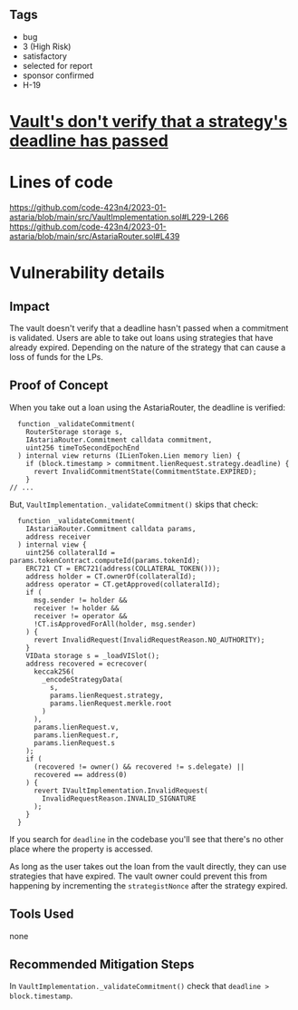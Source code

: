## Tags

- bug
- 3 (High Risk)
- satisfactory
- selected for report
- sponsor confirmed
- H-19

# [Vault's don't verify that a strategy's deadline has passed](https://github.com/code-423n4/2023-01-astaria-findings/issues/122) 

# Lines of code

https://github.com/code-423n4/2023-01-astaria/blob/main/src/VaultImplementation.sol#L229-L266
https://github.com/code-423n4/2023-01-astaria/blob/main/src/AstariaRouter.sol#L439


# Vulnerability details

## Impact
The vault doesn't verify that a deadline hasn't passed when a commitment is validated. Users are able to take out loans using strategies that have already expired. Depending on the nature of the strategy that can cause a loss of funds for the LPs.

## Proof of Concept
When you take out a loan using the AstariaRouter, the deadline is verified:
```sol
  function _validateCommitment(
    RouterStorage storage s,
    IAstariaRouter.Commitment calldata commitment,
    uint256 timeToSecondEpochEnd
  ) internal view returns (ILienToken.Lien memory lien) {
    if (block.timestamp > commitment.lienRequest.strategy.deadline) {
      revert InvalidCommitmentState(CommitmentState.EXPIRED);
    }
// ...
```
But, `VaultImplementation._validateCommitment()` skips that check:
```sol
  function _validateCommitment(
    IAstariaRouter.Commitment calldata params,
    address receiver
  ) internal view {
    uint256 collateralId = params.tokenContract.computeId(params.tokenId);
    ERC721 CT = ERC721(address(COLLATERAL_TOKEN()));
    address holder = CT.ownerOf(collateralId);
    address operator = CT.getApproved(collateralId);
    if (
      msg.sender != holder &&
      receiver != holder &&
      receiver != operator &&
      !CT.isApprovedForAll(holder, msg.sender)
    ) {
      revert InvalidRequest(InvalidRequestReason.NO_AUTHORITY);
    }
    VIData storage s = _loadVISlot();
    address recovered = ecrecover(
      keccak256(
        _encodeStrategyData(
          s,
          params.lienRequest.strategy,
          params.lienRequest.merkle.root
        )
      ),
      params.lienRequest.v,
      params.lienRequest.r,
      params.lienRequest.s
    );
    if (
      (recovered != owner() && recovered != s.delegate) ||
      recovered == address(0)
    ) {
      revert IVaultImplementation.InvalidRequest(
        InvalidRequestReason.INVALID_SIGNATURE
      );
    }
  }
```

If you search for `deadline` in the codebase you'll see that there's no other place where the property is accessed.

As long as the user takes out the loan from the vault directly, they can use strategies that have expired. The vault owner could prevent this from happening by incrementing the `strategistNonce` after the strategy expired.

## Tools Used
none

## Recommended Mitigation Steps
In `VaultImplementation._validateCommitment()` check that `deadline > block.timestamp`.